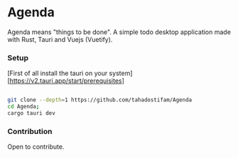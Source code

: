 # Agenda

Agenda means "things to be done".
A simple todo desktop application made with Rust, Tauri and Vuejs (Vuetify).

### Setup
[First of all install the tauri on your system][https://v2.tauri.app/start/prerequisites]

```bash

git clone --depth=1 https://github.com/tahadostifam/Agenda
cd Agenda;
cargo tauri dev
```

### Contribution
Open to contribute.
